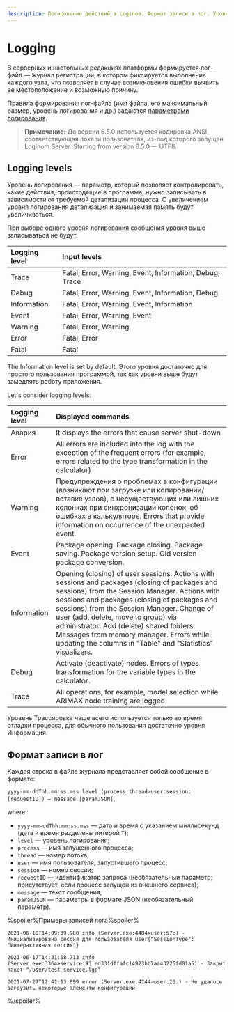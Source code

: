 ```yaml
---
description: Логирование действий в Loginom. Формат записи в лог. Уровни логирования. Работа с ошибками, поиск информации о проблемах, авариях и сбоях.
---
```

# Logging

В серверных и настольных редакциях платформы формируется лог-файл — журнал регистрации, в котором фиксируется выполнение каждого узла, что позволяет в случае возникновения ошибки выявить ее местоположение и возможную причину.

Правила формирования лог-файла (имя файла, его максимальный размер, уровень логирования и др.) задаются [параметрами логирования](./parameters.md).

> **Примечание:** До версии 6.5.0 используется кодировка ANSI, соответствующая локали пользователя, из-под которого запущен Loginom Server. Starting from version 6.5.0 — UTF8.

## Logging levels

Уровень логирования — параметр, который позволяет контролировать, какие действия, происходящие в программе, нужно записывать в зависимости от требуемой детализации процесса. С увеличением уровня логирования детализация и занимаемая память будут увеличиваться.

При выборе одного уровня логирования сообщения уровня выше записываться не будут.

| Logging level | Input levels |
|:---------|:--------|
| Trace | Fatal, Error, Warning, Event, Information, Debug, Trace |
| Debug | Fatal, Error, Warning, Event, Information, Debug |
| Information | Fatal, Error, Warning, Event, Information |
| Event | Fatal, Error, Warning, Event |
| Warning | Fatal, Error, Warning |
| Error | Fatal, Error |
| Fatal | Fatal |

The Information level is set by default. Этого уровня достаточно для простого пользования программой, так как уровни выше будут замедлять работу приложения.

Let's consider logging levels:

| Logging level | Displayed commands |
|:---------|:--------|
| Авария | It displays the errors that cause server shut-down |
| Error | All errors are included into the log with the exception of the frequent errors (for example, errors related to the type transformation in the calculator) |
| Warning | Предупреждения о проблемах в конфигурации (возникают при загрузке или копировании/вставке узлов), о несуществующих или лишних колонках при синхронизации колонок, об ошибках в калькуляторе. Errors that provide information on occurrence of the unexpected event. |
| Event | Package opening. Package closing. Package saving. Package version setup. Old version package conversion. |
| Information | Opening (closing) of user sessions. Actions with sessions and packages (closing of packages and sessions) from the Session Manager. Actions with sessions and packages (closing of packages and sessions) from the Session Manager. Change of user (add, delete, move to  group) via administrator. Add (delete) shared folders. Messages from memory manager. Errors while updating the columns in "Table" and "Statistics" visualizers. |
| Debug | Activate (deactivate) nodes. Errors of types transformation for the variable types in the calculator. |
| Trace | All operations, for example, model selection while ARIMAX node training are logged |

Уровень Трассировка чаще всего используется только во время отладки процесса, для обычного пользования достаточно уровня Информация.

## Формат записи в лог

Каждая строка в файле журнала представляет собой сообщение в формате:

`yyyy-mm-ddThh:mm:ss.mss level (process:thread>user:session:[requestID]) — message [paramJSON]`,

where

* `yyyy-mm-ddThh:mm:ss.mss` — дата и время с указанием миллисекунд (дата и время разделены литерой `T`);
* `level` — уровень логирования;
* `process` — имя запущенного процесса;
* `thread` — номер потока;
* `user` — имя пользователя, запустившего процесс;
* `session` — номер сессии;
* `requestID` — идентификатор запроса (необязательный параметр; присутствует, если процесс запущен из внешнего сервиса);
* `message` — текст сообщения;
* `paramJSON` — параметры в формате JSON (необязательный параметр).

%spoiler%Примеры записей лога%spoiler%

`2021-06-10T14:09:39.980 info (Server.exe:4484>user:57:) - Инициализирована сессия для пользователя user{"SessionType": "Интерактивная сессия"}`

`2021-06-17T14:31:58.713 info (Server.exe:3364>service:93:ed331dffafc14923bb7aa43225fd01a5) - Закрыт пакет "/user/test-service.lgp"`

`2021-07-27T12:41:13.899 error (Server.exe:4244>user:23:) - Не удалось загрузить некоторые элементы конфигурации`

%/spoiler%